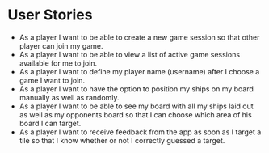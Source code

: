 # User Stories

* As a player I want to be able to create a new game session so that other player can join my game.
* As a player I want to be able to view a list of active game sessions available for me to join.
* As a player I want to define my player name (username) after I choose a game I want to join.
* As a player I want to have the option to position my ships on my board manually as well as randomly.
* As a player I want to be able to see my board with all my ships laid out as well as my opponents board so that I can choose which area of his board I can target.
* As a player I want to receive feedback from the app as soon as I target a tile so that I know whether or not I correctly guessed a target.